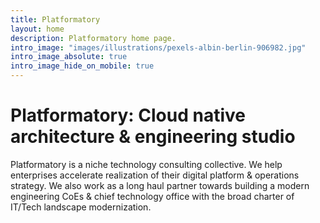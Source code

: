 ```yaml
---
title: Platformatory
layout: home
description: Platformatory home page.
intro_image: "images/illustrations/pexels-albin-berlin-906982.jpg"
intro_image_absolute: true
intro_image_hide_on_mobile: true
---
```


# Platformatory: Cloud native architecture & engineering studio

Platformatory is a niche technology consulting collective. We help enterprises accelerate realization of their digital platform & operations strategy. We also work as a long haul partner towards building a modern engineering CoEs & chief technology office with the broad charter of IT/Tech landscape modernization.
